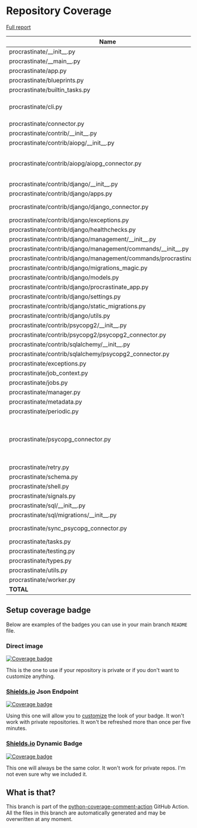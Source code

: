 # Repository Coverage

[Full report](https://htmlpreview.github.io/?https://github.com/procrastinate-org/procrastinate/blob/python-coverage-comment-action-data/htmlcov/index.html)

| Name                                                              |    Stmts |     Miss |   Branch |   BrPart |   Cover |   Missing |
|------------------------------------------------------------------ | -------: | -------: | -------: | -------: | ------: | --------: |
| procrastinate/\_\_init\_\_.py                                     |       19 |        0 |        0 |        0 |    100% |           |
| procrastinate/\_\_main\_\_.py                                     |        6 |        0 |        2 |        0 |    100% |           |
| procrastinate/app.py                                              |       84 |        0 |       10 |        0 |    100% |           |
| procrastinate/blueprints.py                                       |       58 |        0 |       14 |        0 |    100% |           |
| procrastinate/builtin\_tasks.py                                   |        7 |        0 |        2 |        0 |    100% |           |
| procrastinate/cli.py                                              |      213 |        3 |       40 |        2 |     98% |48, 135, 139 |
| procrastinate/connector.py                                        |       42 |        0 |        0 |        0 |    100% |           |
| procrastinate/contrib/\_\_init\_\_.py                             |        0 |        0 |        0 |        0 |    100% |           |
| procrastinate/contrib/aiopg/\_\_init\_\_.py                       |        3 |        0 |        0 |        0 |    100% |           |
| procrastinate/contrib/aiopg/aiopg\_connector.py                   |      148 |        2 |       88 |        2 |     98% |200-201, 299->298 |
| procrastinate/contrib/django/\_\_init\_\_.py                      |        5 |        0 |        0 |        0 |    100% |           |
| procrastinate/contrib/django/apps.py                              |       30 |        1 |        8 |        0 |     97% |        25 |
| procrastinate/contrib/django/django\_connector.py                 |       78 |        4 |       30 |        1 |     95% | 28-31, 39 |
| procrastinate/contrib/django/exceptions.py                        |        6 |        0 |        0 |        0 |    100% |           |
| procrastinate/contrib/django/healthchecks.py                      |       32 |        0 |        4 |        0 |    100% |           |
| procrastinate/contrib/django/management/\_\_init\_\_.py           |        0 |        0 |        0 |        0 |    100% |           |
| procrastinate/contrib/django/management/commands/\_\_init\_\_.py  |        0 |        0 |        0 |        0 |    100% |           |
| procrastinate/contrib/django/management/commands/procrastinate.py |       15 |        0 |        2 |        1 |     94% |    25->27 |
| procrastinate/contrib/django/migrations\_magic.py                 |       77 |        0 |       23 |        0 |    100% |           |
| procrastinate/contrib/django/models.py                            |       58 |        1 |        6 |        1 |     97% |        31 |
| procrastinate/contrib/django/procrastinate\_app.py                |       21 |        1 |        2 |        0 |     96% |        57 |
| procrastinate/contrib/django/settings.py                          |       17 |        0 |        2 |        0 |    100% |           |
| procrastinate/contrib/django/static\_migrations.py                |        9 |        0 |        0 |        0 |    100% |           |
| procrastinate/contrib/django/utils.py                             |       16 |        0 |        0 |        0 |    100% |           |
| procrastinate/contrib/psycopg2/\_\_init\_\_.py                    |        3 |        0 |        0 |        0 |    100% |           |
| procrastinate/contrib/psycopg2/psycopg2\_connector.py             |      102 |        1 |       62 |        1 |     99% |        26 |
| procrastinate/contrib/sqlalchemy/\_\_init\_\_.py                  |        3 |        0 |        0 |        0 |    100% |           |
| procrastinate/contrib/sqlalchemy/psycopg2\_connector.py           |       78 |        1 |       46 |        0 |     99% |       109 |
| procrastinate/exceptions.py                                       |       35 |        0 |        2 |        0 |    100% |           |
| procrastinate/job\_context.py                                     |       53 |        0 |       20 |        0 |    100% |           |
| procrastinate/jobs.py                                             |       73 |        0 |       12 |        0 |    100% |           |
| procrastinate/manager.py                                          |       98 |        0 |       14 |        0 |    100% |           |
| procrastinate/metadata.py                                         |        6 |        0 |        0 |        0 |    100% |           |
| procrastinate/periodic.py                                         |       96 |        0 |       24 |        0 |    100% |           |
| procrastinate/psycopg\_connector.py                               |      104 |        5 |       58 |        4 |     94% |139-141, 214, 240->239, 273 |
| procrastinate/retry.py                                            |       38 |        0 |       14 |        0 |    100% |           |
| procrastinate/schema.py                                           |       25 |        0 |        4 |        0 |    100% |           |
| procrastinate/shell.py                                            |       61 |        5 |       14 |        0 |     93% |     43-47 |
| procrastinate/signals.py                                          |       44 |        0 |       10 |        0 |    100% |           |
| procrastinate/sql/\_\_init\_\_.py                                 |       21 |        0 |        0 |        0 |    100% |           |
| procrastinate/sql/migrations/\_\_init\_\_.py                      |        0 |        0 |        0 |        0 |    100% |           |
| procrastinate/sync\_psycopg\_connector.py                         |       81 |        2 |       46 |        2 |     97% |  143, 168 |
| procrastinate/tasks.py                                            |       46 |        0 |        8 |        0 |    100% |           |
| procrastinate/testing.py                                          |      142 |        1 |       45 |        1 |     99% |       148 |
| procrastinate/types.py                                            |        4 |        0 |        0 |        0 |    100% |           |
| procrastinate/utils.py                                            |      187 |        0 |       48 |        0 |    100% |           |
| procrastinate/worker.py                                           |      171 |        0 |       42 |        0 |    100% |           |
|                                                         **TOTAL** | **2415** |   **27** |  **702** |   **15** | **99%** |           |


## Setup coverage badge

Below are examples of the badges you can use in your main branch `README` file.

### Direct image

[![Coverage badge](https://raw.githubusercontent.com/procrastinate-org/procrastinate/python-coverage-comment-action-data/badge.svg)](https://htmlpreview.github.io/?https://github.com/procrastinate-org/procrastinate/blob/python-coverage-comment-action-data/htmlcov/index.html)

This is the one to use if your repository is private or if you don't want to customize anything.

### [Shields.io](https://shields.io) Json Endpoint

[![Coverage badge](https://img.shields.io/endpoint?url=https://raw.githubusercontent.com/procrastinate-org/procrastinate/python-coverage-comment-action-data/endpoint.json)](https://htmlpreview.github.io/?https://github.com/procrastinate-org/procrastinate/blob/python-coverage-comment-action-data/htmlcov/index.html)

Using this one will allow you to [customize](https://shields.io/endpoint) the look of your badge.
It won't work with private repositories. It won't be refreshed more than once per five minutes.

### [Shields.io](https://shields.io) Dynamic Badge

[![Coverage badge](https://img.shields.io/badge/dynamic/json?color=brightgreen&label=coverage&query=%24.message&url=https%3A%2F%2Fraw.githubusercontent.com%2Fprocrastinate-org%2Fprocrastinate%2Fpython-coverage-comment-action-data%2Fendpoint.json)](https://htmlpreview.github.io/?https://github.com/procrastinate-org/procrastinate/blob/python-coverage-comment-action-data/htmlcov/index.html)

This one will always be the same color. It won't work for private repos. I'm not even sure why we included it.

## What is that?

This branch is part of the
[python-coverage-comment-action](https://github.com/marketplace/actions/python-coverage-comment)
GitHub Action. All the files in this branch are automatically generated and may be
overwritten at any moment.